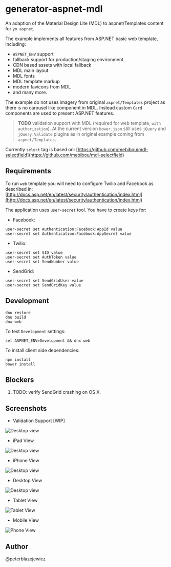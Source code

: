 # generator-aspnet-mdl

An adaption of the Material Design Lite (MDL) to aspnet/Templates content for `yo aspnet`.

The example implements all features from ASP.NET basic web template, including:
- `ASPNET_ENV` support
- fallback support for production/staging environment
- CDN based assets with local fallback
- MDL main layout
- MDL fonts
- MDL template markup
- modern favicons from MDL
- and many more.

The example do not uses imagery from original `aspnet/Templates` project 
as there is no carousel like component in MDL. Instead custom `Card` components
are used to present ASP.NET features.

> **TODO** validation support with MDL (required for web template, `with authorization`).
At the current version `bower.json` still uses `jQuery` and `jQuery.Validate` plugins
as in original example coming from `aspnet/Templates`.

Currently `select` tag is based on:
[https://github.com/mebibou/mdl-selectfield](https://github.com/mebibou/mdl-selectfield)

## Requirements

To run `web` template you will need to configure Twilio and Facebook as described in:
[http://docs.asp.net/en/latest/security/authentication/index.html](http://docs.asp.net/en/latest/security/authentication/index.html)

The application uses `user-secret` tool. You have to create keys for:
- Facebook:
```
user-secret set Authentication:Facebook:AppId value
user-secret set Authentication:Facebook:AppSecret value
```
- Twilio:
```
user-secret set SID value
user-secret set AuthToken value
user-secret set SendNumber value
```
- SendGrid:
```
user-secret set SendGridUser value 
user-secret set SendGridKey value
``` 

## Development

```
dnu restore
dnu build
dnx web
```
To test `Development` settings:
```
set ASPNET_ENV=Development && dnx web
```

To install client side dependencies:
```
npm install
bower install
```

## Blockers

1. TODO: verify SendGrid crashing on OS X.

## Screenshots

- Validation Support [WIP]

![Desktop view](./assets/20160320225723.jpg)

- iPad View

![Desktop view](./assets/20160320181656.jpg)

- iPhone View

![Desktop view](./assets/20160320181608.jpg)

- Desktop View

![Desktop view](./assets/20160313150115.jpg)

- Tablet View

![Tablet View](./assets/20160313145920.jpg)

- Mobile View

![Phone View](./assets/20160313150041.jpg)

## Author

@peterblazejewicz
